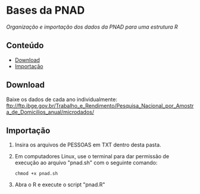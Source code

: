 Bases da PNAD
========

_Organização e importação dos dados da PNAD para uma estrutura R_

## Conteúdo

- [Download](#download)
- [Importação](#importacao)

## Download

Baixe os dados de cada ano individualmente: ftp://ftp.ibge.gov.br/Trabalho_e_Rendimento/Pesquisa_Nacional_por_Amostra_de_Domicilios_anual/microdados/

## Importação

1. Insira os arquivos de PESSOAS em TXT dentro desta pasta.
2. Em computadores Linux, use o terminal para dar permissão de execução ao arquivo "pnad.sh" com o seguinte comando:

    `chmod +x pnad.sh`

3. Abra o R e execute o script "pnad.R"

